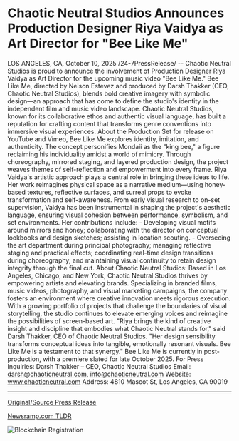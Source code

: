 # Chaotic Neutral Studios Announces Production Designer Riya Vaidya as Art Director for "Bee Like Me"

LOS ANGELES, CA, October 10, 2025 /24-7PressRelease/ -- Chaotic Neutral Studios is proud to announce the involvement of Production Designer Riya Vaidya as Art Director for the upcoming music video "Bee Like Me."   Bee Like Me, directed by Nelson Estevez and produced by Darsh Thakker (CEO, Chaotic Neutral Studios), blends bold creative imagery with symbolic design—an approach that has come to define the studio's identity in the independent film and music video landscape. Chaotic Neutral Studios, known for its collaborative ethos and authentic visual language, has built a reputation for crafting content that transforms genre conventions into immersive visual experiences.  About the Production Set for release on YouTube and Vimeo, Bee Like Me explores identity, imitation, and authenticity. The concept personifies Mondaii as the "king bee," a figure reclaiming his individuality amidst a world of mimicry. Through choreography, mirrored staging, and layered production design, the project weaves themes of self-reflection and empowerment into every frame.  Riya Vaidya's artistic approach plays a central role in bringing these ideas to life. Her work reimagines physical space as a narrative medium—using honey-based textures, reflective surfaces, and surreal props to evoke transformation and self-awareness. From early visual research to on-set supervision, Vaidya has been instrumental in shaping the project's aesthetic language, ensuring visual cohesion between performance, symbolism, and set environments.  Her contributions include: - Developing visual motifs around mirrors and honey; collaborating with the director on conceptual lookbooks and design sketches; assisting in location scouting. - Overseeing the art department during principal photography; managing reflective staging and practical effects; coordinating real-time design transitions during choreography, and maintaining visual continuity to retain design integrity through the final cut.  About Chaotic Neutral Studios:  Based in Los Angeles, Chicago, and New York, Chaotic Neutral Studios thrives by empowering artists and elevating brands. Specializing in branded films, music videos, photography, and visual marketing campaigns, the company fosters an environment where creative innovation meets rigorous execution.   With a growing portfolio of projects that challenge the boundaries of visual storytelling, the studio continues to elevate emerging voices and reimagine the possibilities of screen-based art.  "Riya brings the kind of creative insight and discipline that embodies what Chaotic Neutral stands for," said Darsh Thakker, CEO of Chaotic Neutral Studios. "Her design sensibility transforms conceptual ideas into tangible, emotionally resonant visuals. Bee Like Me is a testament to that synergy."  Bee Like Me is currently in post-production, with a premiere slated for late October 2025.  For Press Inquiries: Darsh Thakker – CEO, Chaotic Neutral Studios Email: darsh@chaoticneutral.com, info@chaoticneutral.com Website: www.chaoticneutral.com Address: 4810 Mascot St, Los Angeles, CA 90019 

---

[Original/Source Press Release](https://www.24-7pressrelease.com/press-release/527551/chaotic-neutral-studios-announces-production-designer-riya-vaidya-as-art-director-for-bee-like-me)
                    

[Newsramp.com TLDR](https://newsramp.com/curated-news/riya-vaidya-joins-bee-like-me-as-art-director-for-chaotic-neutral-studios/e7758389cf3d3d05c02a9555578dc3d1) 

 

 



![Blockchain Registration](https://cdn.newsramp.app/24-7PressRelease/qrcode/2510/10/iconoats.webp)
